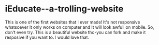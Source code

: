 # iEducate--a-trolling-website
This is one of the first websites that I ever made!
It's not responsive whatsoever 
It only works on computer and It will look awfull on mobile. So, don't even try.
This is a beautiful website tho-you can fork and make it resposive if you want to. I would love that.
